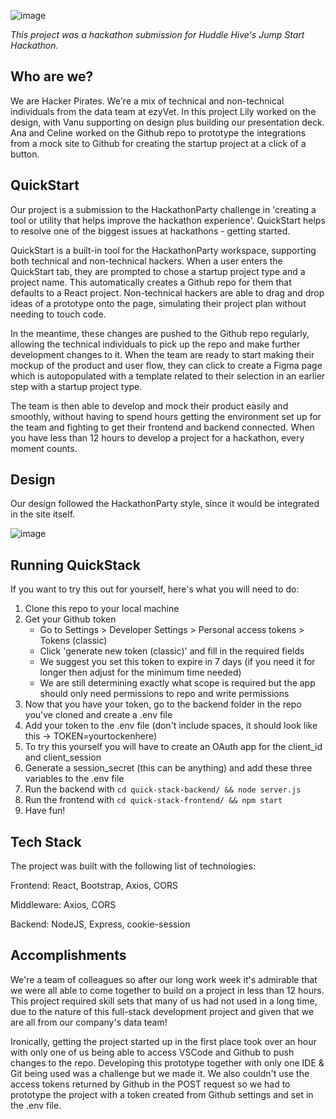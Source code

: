 ![image](https://github.com/user-attachments/assets/4f87ea77-a0b3-4706-b304-f2249655f4b4)

*This project was a hackathon submission for Huddle Hive's Jump Start Hackathon.*

## Who are we?

We are Hacker Pirates. We're a mix of technical and non-technical individuals from the data team at ezyVet. In this project Lily worked on the design, with Vanu supporting on design plus building our presentation deck. Ana and Celine worked on the Github repo to prototype the integrations from a mock site to Github for creating the startup project at a click of a button.

## QuickStart

Our project is a submission to the HackathonParty challenge in 'creating a tool or utility that helps improve the hackathon experience'. QuickStart helps to resolve one of the biggest issues at hackathons - getting started.

QuickStart is a built-in tool for the HackathonParty workspace, supporting both technical and non-technical hackers. When a user enters the QuickStart tab, they are prompted to chose a startup project type and a project name. This automatically creates a Github repo for them that defaults to a React project. Non-technical hackers are able to drag and drop ideas of a prototype onto the page, simulating their project plan without needing to touch code. 

In the meantime, these changes are pushed to the Github repo regularly, allowing the technical individuals to pick up the repo and make further development changes to it. When the team are ready to start making their mockup of the product and user flow, they can click to create a Figma page which is autopopulated with a template related to their selection in an earlier step with a startup project type. 

The team is then able to develop and mock their product easily and smoothly, without having to spend hours getting the environment set up for the team and fighting to get their frontend and backend connected. When you have less than 12 hours to develop a project for a hackathon, every moment counts.

## Design

Our design followed the HackathonParty style, since it would be integrated in the site itself.

![image](https://github.com/user-attachments/assets/bdf530fe-45aa-498a-a99c-f4a01383bf27)

## Running QuickStack

If you want to try this out for yourself, here's what you will need to do:

1. Clone this repo to your local machine
2. Get your Github token
     - Go to Settings > Developer Settings > Personal access tokens > Tokens (classic)
     - Click 'generate new token (classic)' and fill in the required fields
     - We suggest you set this token to expire in 7 days (if you need it for longer then adjust for the minimum time needed)
     - We are still determining exactly what scope is required but the app should only need permissions to repo and write permissions
3. Now that you have your token, go to the backend folder in the repo you've cloned and create a .env file
4. Add your token to the .env file (don't include spaces, it should look like this -> TOKEN=yourtockenhere)
5. To try this yourself you will have to create an OAuth app for the client_id and client_session
6. Generate a session_secret (this can be anything) and add these three variables to the .env file
7. Run the backend with `cd quick-stack-backend/ && node server.js`
8. Run the frontend with `cd quick-stack-frontend/ && npm start`
9. Have fun!

## Tech Stack

The project was built with the following list of technologies:

Frontend: React, Bootstrap, Axios, CORS

Middleware: Axios, CORS

Backend: NodeJS, Express, cookie-session

## Accomplishments

We're a team of colleagues so after our long work week it's admirable that we were all able to come together to build on a project in less than 12 hours. This project required skill sets that many of us had not used in a long time, due to the nature of this full-stack development project and given that we are all from our company's data team!

Ironically, getting the project started up in the first place took over an hour with only one of us being able to access VSCode and Github to push changes to the repo. Developing this prototype together with only one IDE & Git being used was a challenge but we made it. We also couldn't use the access tokens returned by Github in the POST request so we had to prototype the project with a token created from Github settings and set in the .env file.
